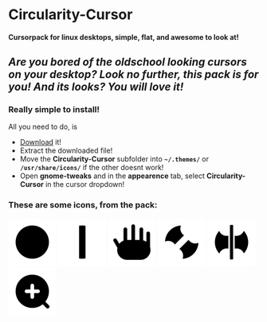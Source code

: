 # Circularity-Cursor
#### Cursorpack for linux desktops, simple, flat, and awesome to look at!

*Are you bored of the oldschool looking cursors on your desktop?*
*Look no further, this pack is for you!*
*And its looks? You will love it!*
---
### Really simple to install!
All you need to do, is
- [Download](https://github.com/domedav/Circularity-Cursor/releases/download/Circularity-Cursor/Circularity-Cursor.tar) it!
- Extract the downloaded file!
- Move the **Circularity-Cursor** subfolder into **```~/.themes/```** or **```/usr/share/icons/```** if the other doesnt work!
- Open **gnome-tweaks** and in the **appearence** tab, select **Circularity-Cursor** in the cursor dropdown!

### These are some icons, from the pack:
[<img src="https://github.com/domedav/Circularity-Cursor/blob/main/Source/icons/arrow/arrow96.png">](https://github.com/domedav/Circularity-Cursor/blob/main/Source/icons/arrow/arrow96.png)
[<img src="https://github.com/domedav/Circularity-Cursor/blob/main/Source/icons/text/text96.png">](https://github.com/domedav/Circularity-Cursor/blob/main/Source/icons/text/text96.png)
[<img src="https://github.com/domedav/Circularity-Cursor/blob/main/Source/icons/grab/grab96.png">](https://github.com/domedav/Circularity-Cursor/blob/main/Source/icons/grab/grab96.png)
[<img src="https://github.com/domedav/Circularity-Cursor/blob/main/Source/icons/nwse-resize/nwse-resize96.png">](https://github.com/domedav/Circularity-Cursor/blob/main/Source/icons/nwse-resize/nwse-resize96.png)
[<img src="https://github.com/domedav/Circularity-Cursor/blob/main/Source/icons/col-resize/col-resize96.png">](https://github.com/domedav/Circularity-Cursor/blob/main/Source/icons/col-resize/col-resize96.png)
[<img src="https://github.com/domedav/Circularity-Cursor/blob/main/Source/icons/zoom-in/zoom-in96.png">](https://github.com/domedav/Circularity-Cursor/blob/main/Source/icons/zoom-in/zoom-in96.png)
